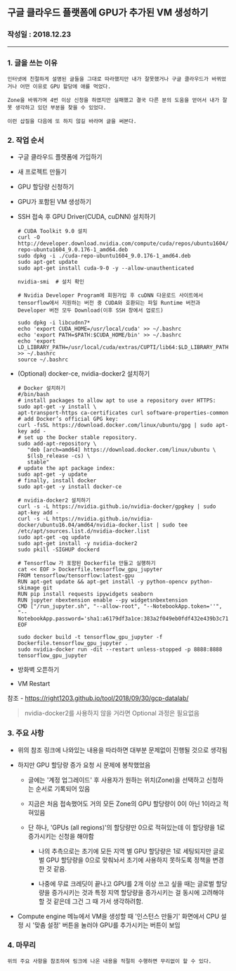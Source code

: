 ## 구글 클라우드 플랫폼에 GPU가 추가된 VM 생성하기 
### 작성일 : 2018.12.23

<hr/>

### **1. 글을 쓰는 이유**
    인터넷에 친절하게 설명된 글들을 그대로 따라했지만 내가 잘못했거나 구글 클라우드가 바뀌었거나 어떤 이유로 GPU 할당에 애를 먹었다.

    Zone을 바꿔가며 4번 이상 신청을 하였지만 실패했고 결국 다른 분의 도움을 얻어서 내가 잘못 생각하고 있던 부분을 찾을 수 있었다.
    
    이런 삽질을 다음에 또 하지 않길 바라며 글을 써본다.

### **2. 작업 순서**
* 구글 클라우드 플랫폼에 가입하기
* 새 프로젝트 만들기
* GPU 할당량 신청하기
* GPU가 포함된 VM 생성하기
* SSH 접속 후 GPU Driver(CUDA, cuDNN) 설치하기

      # CUDA Toolkit 9.0 설치
      curl -O http://developer.download.nvidia.com/compute/cuda/repos/ubuntu1604/x86_64/cuda-repo-ubuntu1604_9.0.176-1_amd64.deb
      sudo dpkg -i ./cuda-repo-ubuntu1604_9.0.176-1_amd64.deb
      sudo apt-get update
      sudo apt-get install cuda-9-0 -y --allow-unauthenticated
      
      nvidia-smi  # 설치 확인

      # Nvidia Developer Program에 회원가입 후 cuDNN 다운로드 사이트에서 tensorflow에서 지원하는 버전 중 CUDA와 호환되는 파일 Runtime 버전과 Developer 버전 모두 Download(이후 SSH 창에서 업로드)

      sudo dpkg -i libcudnn7*
      echo 'export CUDA_HOME=/usr/local/cuda' >> ~/.bashrc
      echo 'export PATH=$PATH:$CUDA_HOME/bin' >> ~/.bashrc
      echo 'export LD_LIBRARY_PATH=/usr/local/cuda/extras/CUPTI/lib64:$LD_LIBRARY_PATH' >> ~/.bashrc
      source ~/.bashrc

* (Optional) docker-ce, nvidia-docker2 설치하기
    
      # Docker 설치하기
      #/bin/bash
      # install packages to allow apt to use a repository over HTTPS:
      sudo apt-get -y install \
      apt-transport-https ca-certificates curl software-properties-common
      # add Docker’s official GPG key:
      curl -fsSL https://download.docker.com/linux/ubuntu/gpg | sudo apt-key add -
      # set up the Docker stable repository.
      sudo add-apt-repository \
         "deb [arch=amd64] https://download.docker.com/linux/ubuntu \
         $(lsb_release -cs) \
         stable"
      # update the apt package index:
      sudo apt-get -y update
      # finally, install docker
      sudo apt-get -y install docker-ce

      # nvidia-docker2 설치하기
      curl -s -L https://nvidia.github.io/nvidia-docker/gpgkey | sudo apt-key add -
      curl -s -L https://nvidia.github.io/nvidia-docker/ubuntu16.04/amd64/nvidia-docker.list | sudo tee /etc/apt/sources.list.d/nvidia-docker.list
      sudo apt-get -qq update
      sudo apt-get install -y nvidia-docker2
      sudo pkill -SIGHUP dockerd

      # Tensorflow 가 포함된 Dockerfile 만들고 실행하기
      cat << EOF > Dockerfile.tensorflow_gpu_jupyter
      FROM tensorflow/tensorflow:latest-gpu
      RUN apt-get update && apt-get install -y python-opencv python-skimage git
      RUN pip install requests ipywidgets seaborn
      RUN jupyter nbextension enable --py widgetsnbextension
      CMD ["/run_jupyter.sh", "--allow-root", "--NotebookApp.token=''", "--NotebookApp.password='sha1:a6179df3a1ce:383a2f049eb0fdf432e439b3c7170e21a3e07312'"]
      EOF

      sudo docker build -t tensorflow_gpu_jupyter -f Dockerfile.tensorflow_gpu_jupyter .
      sudo nvidia-docker run -dit --restart unless-stopped -p 8888:8888 tensorflow_gpu_jupyter
* 방화벽 오픈하기
* VM Restart

참조 - https://right1203.github.io/tool/2018/09/30/gcp-datalab/
> nvidia-docker2를 사용하지 않을 거라면 Optional 과정은 필요없음

### **3. 주요 사항**
* 위의 참조 링크에 나와있는 내용을 따라하면 대부분 문제없이 진행될 것으로 생각됨
* 하지만 GPU 할당량 증가 요청 시 문제에 봉착했었음
  - 글에는 '계정 업그레이드' 후 사용자가 원하는 위치(Zone)을 선택하고 신청하는 순서로 기록되어 있음
  - 지금은 처음 접속했어도 거의 모든 Zone의 GPU 할당량이 0이 아닌 1이라고 적혀있음
  - 단 하나, 'GPUs (all regions)'의 할당량만 0으로 적혀있는데 이 할당량을 1로 증가시키는 신청을 해야함
    
    + 나의 추측으로는 초기에 모든 지역 별 GPU 할당량은 1로 세팅되지만 글로벌 GPU 할당량을 0으로 맞춰놔서 초기에 사용하지 못하도록 정책을 변경한 것 같음. 
    
    + 나중에 무료 크레딧이 끝나고 GPU를 2개 이상 쓰고 싶을 때는 글로벌 할당량을 증가시키는 것과 특정 지역 할당량을 증가시키는 걸 동시에 고려해야 할 것 같은데 그건 그 때 가서 생각하려함.

* Compute engine 메뉴에서 VM을 생성할 때 '인스턴스 만들기' 화면에서 CPU 설정 시 '맞춤 설정' 버튼을 눌러야 GPU를 추가시키는 버튼이 보임

### **4. 마무리**
    위의 주요 사항을 참조하여 링크에 나온 내용을 적절히 수행하면 무리없이 할 수 있다.
